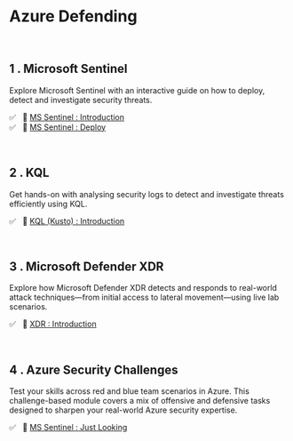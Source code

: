 <h1>Azure Defending</h1>

<br>

<h2>1 . Microsoft Sentinel</h2>
<p>Explore Microsoft Sentinel with an interactive guide on how to deploy, detect and investigate security threats.</p>

✅ &nbsp; 🔗 [MS Sentinel : Introduction](https://github.com/RosanaFSS/Azure-Defending/blob/1.Microsoft-Sentinel/Medium%20%F0%9F%94%97%20-%20MS%20Sentinel%20%3A%20Introduction.md)<br>
✅ &nbsp; 🔗 [MS Sentinel : Deploy](https://github.com/RosanaFSS/Azure-Defending/blob/1.Microsoft-Sentinel/Easy%20%F0%9F%94%97%20-%20MS%20Sentinel%20:%20Deploy.md)<br>

<br>

<h2>2 . KQL</h2>
<p>Get hands-on with analysing security logs to detect and investigate threats efficiently using KQL.</p>

✅ &nbsp; 🔗 [KQL (Kusto) : Introduction](https://github.com/RosanaFSS/Defending-Azure/blob/KQL/Easy%20%F0%9F%94%97%20-%20KQL%20(Kusto)%20:%20Introduction.md)<br>

<br>

<h2>3 . Microsoft Defender XDR</h2>
<p>Explore how Microsoft Defender XDR detects and responds to real-world attack techniques—from initial access to lateral movement—using live lab scenarios.</p>

✅ &nbsp; 🔗 [XDR : Introduction](https://github.com/RosanaFSS/Azure-Defending/blob/3.Microsoft-Defender-XDR/Easy%20%F0%9F%94%97%20-%20XDR%20%3A%20Introduction.md)<br>

<br>

<h2>4 . Azure Security Challenges</h2>
<p>Test your skills across red and blue team scenarios in Azure. This challenge-based module covers a mix of offensive and defensive tasks designed to sharpen your real-world Azure security expertise.</p>

✅ &nbsp; 🚩 [MS Sentinel : Just Looking](https://github.com/RosanaFSS/Azure-Defending/blob/4.Azure-Security-Challenges/Easy%20%F0%9F%9A%A9%20-%20MS%20Sentinel%20%3A%20Just%20Looking.md)<br>

<br>
